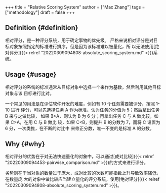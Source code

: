 +++
title = "Relative Scoring System"
author = ["Max Zhang"]
tags = ["methodology"]
draft = false
+++

## Definition {#definition}

相对评分，是一种评分系统，用于确定事物的优先级。
严格来说相对评分是对目标对象按照指定的标准进行排序。但是因为该标准难以被量化，所
以无法使用[绝对评分]({{< relref "20220309094808-absolute_scoring_system.md" >}})系统。


## Usage {#usage}

相对评分的系统的标准通常从目标对象中选择一个来作为基数，然后利用其他目标对象与该
目标进行比对。

一个常见的用法是在评估软件开发的难度，例如有 10 个任务需要被评分，按照 1-10 进行
评分，可以先选择任务 A 作为标准，认为任务的分值为 5；然后拿出任务 B 来与之做比较，
如果 B&gt;A，则认为 B 为 6 分；再拿出任务 C 与 A 做比较，如果 C&gt;A，在用 C 与 B 做比
较，如果 C&lt;B，则提升 B 的分数为 7，而将 C 设置为 6 分，一次类推，在不断的对比中
来修正分数，唯一不变的是标准 A 的分数。


## Why {#why}

相对评分的优势在于对无法快速量化的对象中，可以通过[成对比较]({{< relref "20220309094453-pairwise_comparison.md" >}})的方式来进行评分。

劣势则在于当对象的数量过于庞大，成对比较的次数可能指数上升导致效率降低，在数量庞
大的对象中做比较应当建立量化的评分系统，使用[绝对评分]({{< relref "20220309094808-absolute_scoring_system.md" >}})。
